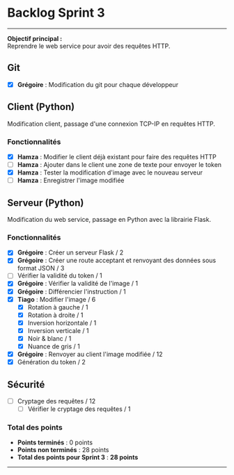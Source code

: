 # Backlog Sprint 3

---

**Objectif principal :**  
Reprendre le web service pour avoir des requêtes HTTP.

## Git
- [x] **Grégoire** : Modification du git pour chaque développeur

## Client (Python)
Modification client, passage d'une connexion TCP-IP en requêtes HTTP.

### Fonctionnalités
- [x] **Hamza** : Modifier le client déjà existant pour faire des requêtes HTTP
- [ ] **Hamza** : Ajouter dans le client une zone de texte pour envoyer le token
- [x] **Hamza** : Tester la modification d'image avec le nouveau serveur
- [ ] **Hamza** : Enregistrer l'image modifiée

## Serveur (Python)
Modification du web service, passage en Python avec la librairie Flask.

### Fonctionnalités
- [x] **Grégoire** : Créer un serveur Flask / 2
- [x] **Grégoire** : Créer une route acceptant et renvoyant des données sous format JSON / 3
- [ ] Vérifier la validité du token / 1
- [x] **Grégoire** : Vérifier la validité de l'image / 1
- [x] **Grégoire** : Différencier l'instruction / 1
- [x] **Tiago** : Modifier l'image / 6
  - [x] Rotation à gauche / 1
  - [x] Rotation à droite / 1
  - [x] Inversion horizontale / 1
  - [x] Inversion verticale / 1
  - [x] Noir & blanc / 1
  - [x] Nuance de gris / 1
- [x] **Grégoire** : Renvoyer au client l'image modifiée / 12
- [x] Génération du token / 2

## Sécurité
- [ ] Cryptage des requêtes / 12
  - [ ] Vérifier le cryptage des requêtes / 1

### Total des points
- **Points terminés** : 0 points
- **Points non terminés** : 28 points
- **Total des points pour Sprint 3** : **28 points**

---
